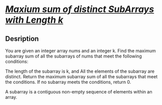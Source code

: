 # [*Maxium sum of distinct SubArrays with Length k*](https://leetcode.com/problems/maximum-sum-of-distinct-subarrays-with-length-k/description/)

## Desription 
You are given an integer array nums and an integer k. Find the maximum subarray sum of all the subarrays of nums that meet the following conditions:

The length of the subarray is k, and
All the elements of the subarray are distinct.
Return the maximum subarray sum of all the subarrays that meet the conditions. If no subarray meets the conditions, return 0.

A subarray is a contiguous non-empty sequence of elements within an array.